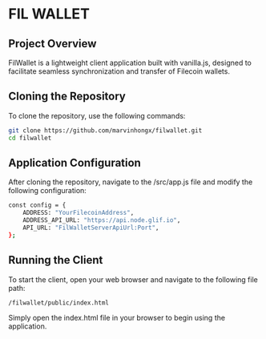 # FIL WALLET

## Project Overview
FilWallet is a lightweight client application built with vanilla.js, designed to facilitate seamless synchronization and transfer of Filecoin wallets.


## Cloning the Repository
To clone the repository, use the following commands:
```bash
git clone https://github.com/marvinhongx/filwallet.git
cd filwallet
```

## Application Configuration
After cloning the repository, navigate to the /src/app.js file and modify the following configuration:
```bash
const config = {
    ADDRESS: "YourFilecoinAddress",
    ADDRESS_API_URL: "https://api.node.glif.io",
    API_URL: "FilWalletServerApiUrl:Port",
};
```

## Running the Client
To start the client, open your web browser and navigate to the following file path:
```bash
/filwallet/public/index.html
```
Simply open the index.html file in your browser to begin using the application.
